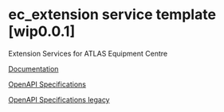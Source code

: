 # ec_extension service template \[wip0.0.1\]

Extension Services for ATLAS Equipment Centre

[Documentation](https://htmlpreview.github.io/?https://github.com/atlasH2020-templates/ec_extension/blob/wip0.0.1/doc.html)

[OpenAPI Specifications](https://petstore.swagger.io?url=https://raw.githubusercontent.com/atlasH2020-templates/ec_extension/wip0.0.1/oas.json)

[OpenAPI Specifications legacy](https://sensorsystems.iais.fraunhofer.de/doc/?url=https://raw.githubusercontent.com/atlasH2020-templates/ec_extension/wip0.0.1/oas.json)  
